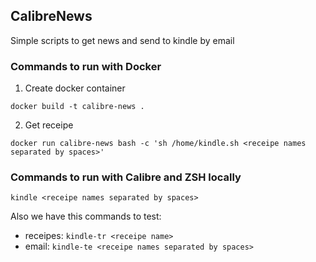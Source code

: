 CalibreNews
----------

Simple scripts to get news and send to kindle by email

### Commands to run with Docker

1. Create docker container
```
docker build -t calibre-news .
```

2. Get receipe
```
docker run calibre-news bash -c 'sh /home/kindle.sh <receipe names separated by spaces>' 
```

### Commands to run with Calibre and ZSH locally

```
kindle <receipe names separated by spaces>
```

Also we have this commands to test:
- receipes: `kindle-tr <receipe name>`
- email: `kindle-te <receipe names separated by spaces>`
